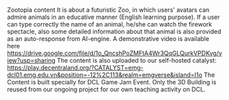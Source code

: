 Zootopia content
It is about a futuristic Zoo, in which users' avatars can admire animals in an educative manner (English learning purpose). If a user can type correctly the name of an animal, he/she can watch the firework spectacle, also some detailed information about that animal is also provided as an auto-response from AI-engine. 
A demonstrative video is available here https://drive.google.com/file/d/1o_QncshPoZMFtA4Wr3QqGLQurkVPDKvg/view?usp=sharing
The content is also uploaded to our self-hosted catalyst: https://play.decentraland.org/?CATALYST=emg-dcl01.emg.edu.vn&position=-12%2C113&realm=emgverse&island=I1o
The Content is built specially for DCL Game Jam Event. Only the 3D Building is reused from our ongoing project for our own teaching activity on DCL.

